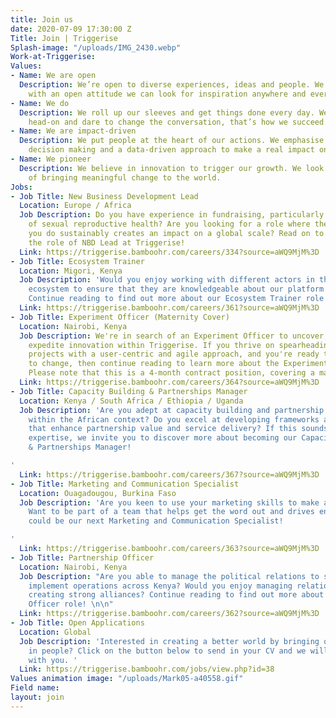 ```yaml
---
title: Join us
date: 2020-07-09 17:30:00 Z
Title: Join | Triggerise
Splash-image: "/uploads/IMG_2430.webp"
Work-at-Triggerise: 
Values:
- Name: We are open
  Description: We’re open to diverse experiences, ideas and people. We believe that
    with an open attitude we can look for inspiration anywhere and everywhere.
- Name: We do
  Description: We roll up our sleeves and get things done every day. We tackle challenges
    head-on and dare to change the conversation, that’s how we succeed.
- Name: We are impact-driven
  Description: We put people at the heart of our actions. We emphasise evidence-based
    decision making and a data-driven approach to make a real impact on the ground.
- Name: We pioneer
  Description: We believe in innovation to trigger our growth. We look for new possibilities
    of bringing meaningful change to the world.
Jobs:
- Job Title: New Business Development Lead
  Location: Europe / Africa
  Job Description: Do you have experience in fundraising, particularly in the field
    of sexual reproductive health? Are you looking for a role where the work that
    you do sustainably creates an impact on a global scale? Read on to hear more about
    the role of NBD Lead at Triggerise! 
  Link: https://triggerise.bamboohr.com/careers/334?source=aWQ9MjM%3D
- Job Title: Ecosystem Trainer
  Location: Migori, Kenya
  Job Description: 'Would you enjoy working with different actors in the Triggerise
    ecosystem to ensure that they are knowledgeable about our platform and it''s offers?
    Continue reading to find out more about our Ecosystem Trainer role! '
  Link: https://triggerise.bamboohr.com/careers/361?source=aWQ9MjM%3D
- Job Title: Experiment Officer (Maternity Cover)
  Location: Nairobi, Kenya
  Job Description: We're in search of an Experiment Officer to uncover, foster, and
    expedite innovation within Triggerise. If you thrive on spearheading new innovation
    projects with a user-centric and agile approach, and you're ready to adapt swiftly
    to change, then continue reading to learn more about the Experiment Officer role.
    Please note that this is a 4-month contract position, covering a maternity leave.
  Link: https://triggerise.bamboohr.com/careers/364?source=aWQ9MjM%3D
- Job Title: Capacity Building & Partnerships Manager
  Location: Kenya / South Africa / Ethiopia / Uganda
  Job Description: 'Are you adept at capacity building and partnership management
    within the African context? Do you excel at developing frameworks and initiatives
    that enhance partnership value and service delivery? If this sounds like your
    expertise, we invite you to discover more about becoming our Capacity Building
    & Partnerships Manager!

'
  Link: https://triggerise.bamboohr.com/careers/367?source=aWQ9MjM%3D
- Job Title: Marketing and Communication Specialist
  Location: Ouagadougou, Burkina Faso
  Job Description: 'Are you keen to use your marketing skills to make a difference?
    Want to be part of a team that helps get the word out and drives engagement? You
    could be our next Marketing and Communication Specialist!

'
  Link: https://triggerise.bamboohr.com/careers/363?source=aWQ9MjM%3D
- Job Title: Partnership Officer
  Location: Nairobi, Kenya
  Job Description: "Are you able to manage the political relations to successfully
    implement operations across Kenya? Would you enjoy managing relationships and
    creating strong alliances? Continue reading to find out more about our Partnership
    Officer role! \n\n"
  Link: https://triggerise.bamboohr.com/careers/362?source=aWQ9MjM%3D
- Job Title: Open Applications
  Location: Global
  Job Description: 'Interested in creating a better world by bringing out the best
    in people? Click on the button below to send in your CV and we will get in touch
    with you. '
  Link: https://triggerise.bamboohr.com/jobs/view.php?id=38
Values animation image: "/uploads/Mark05-a40558.gif"
Field name: 
layout: join
---
```


